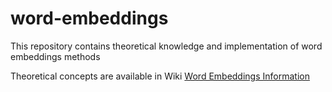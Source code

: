 # word-embeddings

This repository contains theoretical knowledge and implementation of word embeddings methods

Theoretical concepts are available in Wiki [Word Embeddings Information](https://github.com/rameshjesswani/word-embeddings/wiki/Word-Embeddings)
